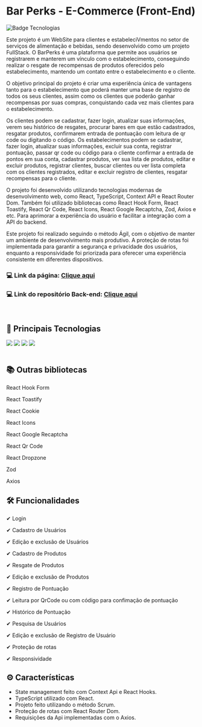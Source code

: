 # Bar Perks - E-Commerce (Front-End)
![Badge Tecnologias](https://img.shields.io/badge/Tecnologias-ReactJS%20|%20Styled_Components%20|%20Typescript%20-informational)


Este projeto é um WebSite para clientes e estabeleciVmentos no setor de serviços de alimentação e bebidas, sendo desenvolvido como um projeto FullStack. O BarPerks é uma plataforma que permite aos usuários se registrarem e manterem um vínculo com o estabelecimento, conseguindo realizar o resgate de recompensas de produtos oferecidos pelo estabelecimento, mantendo um contato entre
o estabelecimento e o cliente.

O objetivo principal do projeto é criar uma experiência única de vantagens tanto para o estabelecimento que poderá manter uma base de registro de todos os seus clientes, assim como os clientes que poderão ganhar recompensas por suas compras, conquistando cada vez mais clientes para o estabelecimento. 

Os clientes podem se cadastrar, fazer login, atualizar suas informações, verem seu histórico de resgates, procurar bares em que estão cadastrados, resgatar produtos, confirmarem entrada de pontuação com leitura de qr code ou digitando o código.
Os estabelecimentos podem se cadastrar, fazer login, atualizar suas informações, excluir sua conta, registrar pontuação, passar qr code ou código para o cliente confirmar a entrada de pontos em sua conta, cadastrar produtos, ver sua lista de produtos, editar e excluir produtos, registrar clientes, buscar clientes ou ver lista completa com os clientes registrados, editar e excluir registro de clientes, resgatar recompensas para o cliente. 

O projeto foi desenvolvido utilizando tecnologias modernas de desenvolvimento web, como React, TypeScript, Context API e React Router Dom. Também foi utilizado bibliotecas como React Hook Form, React Toastify, React Qr Code, React Icons, React Google Recaptcha, Zod, Axios e etc. Para aprimorar a experiência do usuário e facilitar a integração com a API do backend.

Este projeto foi realizado seguindo o método Ágil, com o objetivo de manter um ambiente de desenvolvimento mais produtivo. A proteção de rotas foi implementada para garantir a segurança e privacidade dos usuários, enquanto a responsividade foi priorizada para oferecer uma experiência consistente em diferentes dispositivos.

### 💻 Link da página: [Clique aqui](https://github.com/)

### 💻 Link do repositório Back-end: [Clique aqui](https://github.com/)
<br>


## 🚀 Principais Tecnologias
<div>
    <img src="https://img.shields.io/badge/React-20232A?style=for-the-badge&logo=react&logoColor=61DAFB" /> 
    <img src="https://img.shields.io/badge/TypeScript-007ACC?style=for-the-badge&logo=typescript&logoColor=white" />
    <img src="https://img.shields.io/badge/Styled_Components-000000?style=for-the-badge&logo=styledcomponents&logoColor=white" /> 
    <img src="https://img.shields.io/badge/React_Router-CA4245?style=for-the-badge&logo=react-router&logoColor=white" /> 
</div><br>

## 📚 Outras bibliotecas 
<p>React Hook Form</p>
<p>React Toastify</p>
<p>React Cookie</p>
<p>React Icons</p>
<p>React Google Recaptcha</p>
<p>React Qr Code</p>
<p>React Dropzone</p>
<p>Zod</p>
<p>Axios</p>

## 🛠 Funcionalidades
<p>✔ Login</p>
<p>✔ Cadastro de Usuários</p>
<p>✔ Edição e exclusão de Usuários</p>
<p>✔ Cadastro de Produtos</p>
<p>✔ Resgate de Produtos</p>
<p>✔ Edição e exclusão de Produtos</p>
<p>✔ Registro de Pontuação</p>
<p>✔ Leitura por QrCode ou com código para confimação de pontuação</p>
<p>✔ Histórico de Pontuação</p>
<p>✔ Pesquisa de Usuários</p>
<p>✔ Edição e exclusão de Registro de Usuário</p>
<p>✔ Proteção de rotas</p>
<p>✔ Responsividade</p>

## ⚙ Características
<ul>
    <li>State management feito com Context Api e React Hooks.</li>
    <li>TypeScript utilizado com React.</li>
    <li>Projeto feito utilizando o método Scrum.</li>
    <li>Proteção de rotas com React Router Dom.</li>
    <li>Requisições da Api implementadas com o Axios.</li>
</ul>

